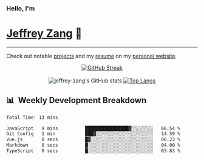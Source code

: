 
### Hello, I'm 
# [Jeffrey Zang](https://www.linkedin.com/in/jeffreyzang/) 🦀

---

Check out notable [projects](https://jeffz.dev/projects) and my [resume](https://jeffz.dev/resume) on my [personal website](https://jeffz.dev/).

<div align = 'center'>

[![GitHub Streak](https://github-readme-streak-stats.herokuapp.com/?user=jeffrey-zang&theme=tokyonight)](https://git.io/streak-stats)
<br></br>
![jeffrey-zang's GitHub stats](https://github-readme-stats.vercel.app/api?username=jeffrey-zang&show_icons=true&theme=tokyonight&hide_rank=true&hide=stars) 
[![Top Langs](https://github-readme-stats.vercel.app/api/top-langs/?username=jeffrey-zang&hide=ShaderLab,HLSL&layout=compact&theme=tokyonight)](https://github.com/anuraghazra/github-readme-stats)

</div>

## 📊 &nbsp;Weekly Development Breakdown
<!--START_SECTION:waka-->

```txt
Total Time: 13 mins

JavaScript   9 mins          ████████████████▓░░░░░░░░   66.54 %
Git Config   1 min           ███▓░░░░░░░░░░░░░░░░░░░░░   14.59 %
Vue.js       0 secs          █▓░░░░░░░░░░░░░░░░░░░░░░░   06.23 %
Markdown     0 secs          █░░░░░░░░░░░░░░░░░░░░░░░░   04.00 %
TypeScript   0 secs          █░░░░░░░░░░░░░░░░░░░░░░░░   03.83 %
```

<!--END_SECTION:waka-->

